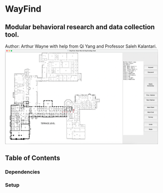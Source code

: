 # WayFind
## Modular behavioral research and data collection tool.
Author: Arthur Wayne with help from Qi Yang and Professor Saleh Kalantari.
![alt text](https://github.com/CornellDAIL/WayFind/blob/main/images/%20sample.png)
## Table of Contents
### Dependencies
### Setup
